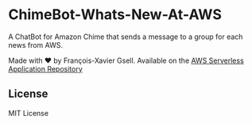 # ChimeBot-Whats-New-At-AWS

A ChatBot for Amazon Chime that sends a message to a group for each news from AWS.

Made with ❤️ by François-Xavier Gsell. Available on the [AWS Serverless Application Repository](https://aws.amazon.com/serverless)

## License

MIT License